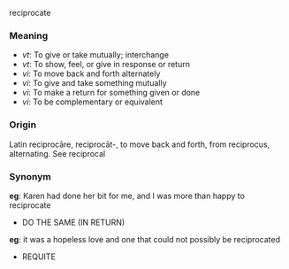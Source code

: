 reciprocate
### Meaning
+ _vt_: To give or take mutually; interchange
+ _vt_: To show, feel, or give in response or return
+ _vi_: To move back and forth alternately
+ _vi_: To give and take something mutually
+ _vi_: To make a return for something given or done
+ _vi_: To be complementary or equivalent

### Origin

Latin reciprocāre, reciprocāt-, to move back and forth, from reciprocus, alternating. See reciprocal

### Synonym

__eg__: Karen had done her bit for me, and I was more than happy to reciprocate

+ DO THE SAME (IN RETURN)

__eg__: it was a hopeless love and one that could not possibly be reciprocated

+ REQUITE


